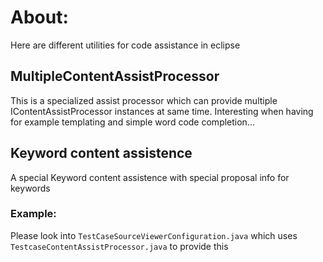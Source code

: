 # About:
Here are different utilities for code assistance in eclipse

## MultipleContentAssistProcessor
This is a specialized assist processor which can provide multiple IContentAssistProcessor instances at same time. Interesting when having for example
templating and simple word code completion...

## Keyword content assistence 
A special Keyword content assistence with special proposal info for keywords

### Example:
Please look into `TestCaseSourceViewerConfiguration.java` which uses `TestcaseContentAssistProcessor.java` to provide this